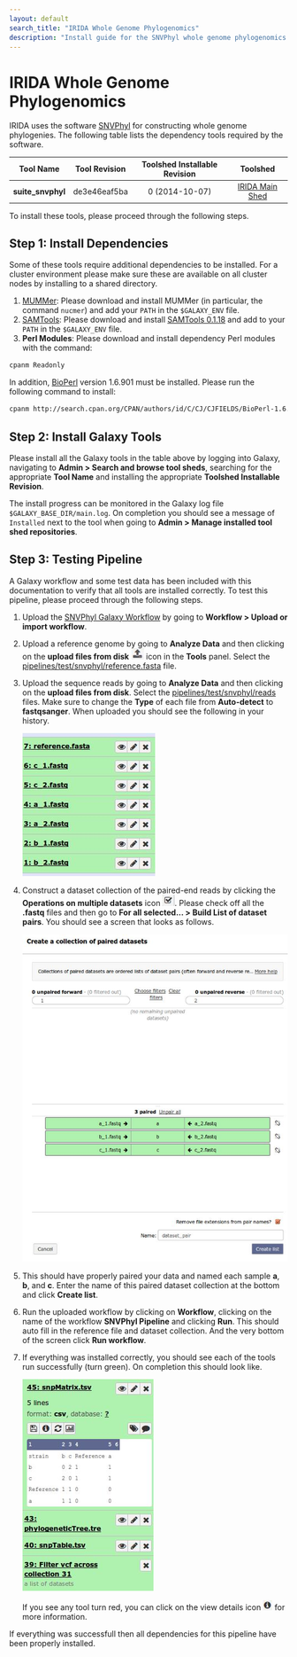 ```yaml
---
layout: default
search_title: "IRIDA Whole Genome Phylogenomics"
description: "Install guide for the SNVPhyl whole genome phylogenomics pipeline."
---
```


IRIDA Whole Genome Phylogenomics
================================

IRIDA uses the software [SNVPhyl][] for constructing whole genome phylogenies.  The following table lists the dependency tools required by the software.

| Tool Name            | Tool Revision | Toolshed Installable Revision | Toolshed             |
|:--------------------:|:-------------:|:-----------------------------:|:--------------------:|
| **suite_snvphyl**    | de3e46eaf5ba  | 0 (2014-10-07)                | [IRIDA Main Shed][]  |

To install these tools, please proceed through the following steps.

## Step 1: Install Dependencies

Some of these tools require additional dependencies to be installed.  For a cluster environment please make sure these are available on all cluster nodes by installing to a shared directory.

1. [MUMMer][]:  Please download and install MUMMer (in particular, the command `nucmer`) and add your `PATH` in the `$GALAXY_ENV` file.
2. [SAMTools][]: Please download and install [SAMTools 0.1.18][] and add to your `PATH` in the `$GALAXY_ENV` file.
3. **Perl Modules**:  Please download and install dependency Perl modules with the command:

```bash
cpanm Readonly
```

In addition, [BioPerl][] version 1.6.901 must be installed.  Please run the following command to install:

```bash
cpanm http://search.cpan.org/CPAN/authors/id/C/CJ/CJFIELDS/BioPerl-1.6.901.tar.gz
```

## Step 2: Install Galaxy Tools

Please install all the Galaxy tools in the table above by logging into Galaxy, navigating to **Admin > Search and browse tool sheds**, searching for the appropriate **Tool Name** and installing the appropriate **Toolshed Installable Revision**.

The install progress can be monitored in the Galaxy log file `$GALAXY_BASE_DIR/main.log`.  On completion you should see a message of `Installed` next to the tool when going to **Admin > Manage installed tool shed repositories**.

## Step 3: Testing Pipeline

A Galaxy workflow and some test data has been included with this documentation to verify that all tools are installed correctly.  To test this pipeline, please proceed through the following steps.

1. Upload the [SNVPhyl Galaxy Workflow][] by going to **Workflow > Upload or import workflow**.
2. Upload a reference genome by going to **Analyze Data** and then clicking on the **upload files from disk** ![upload-icon][] icon in the **Tools** panel.  Select the [pipelines/test/snvphyl/reference.fasta][] file.
3. Upload the sequence reads by going to **Analyze Data** and then clicking on the **upload files from disk**.  Select the [pipelines/test/snvphyl/reads][] files.  Make sure to change the **Type** of each file from **Auto-detect** to **fastqsanger**.  When uploaded you should see the following in your history.

    ![upload-history][]

4. Construct a dataset collection of the paired-end reads by clicking the **Operations on multiple datasets** icon ![datasets-icon][].  Please check off all the **.fastq** files and then go to **For all selected... > Build List of dataset pairs**.  You should see a screen that looks as follows.

    ![dataset-pair-screen][]

5. This should have properly paired your data and named each sample **a**, **b**, and **c**.  Enter the name of this paired dataset collection at the bottom and click **Create list**.
6. Run the uploaded workflow by clicking on **Workflow**, clicking on the name of the workflow **SNVPhyl Pipeline** and clicking **Run**.  This should auto fill in the reference file and dataset collection.  And the very bottom of the screen click **Run workflow**.
7. If everything was installed correctly, you should see each of the tools run successfully (turn green).  On completion this should look like.

    ![workflow-success][]

    If you see any tool turn red, you can click on the view details icon ![view-details-icon][] for more information.

If everything was successfull then all dependencies for this pipeline have been properly installed.

[SNVPhyl]: https://irida.corefacility.ca/gitlab/analysis-pipelines/snvphyl-galaxy/tree/development
[Galaxy Main Shed]: http://toolshed.g2.bx.psu.edu/
[IRIDA Main Shed]: https://irida.corefacility.ca/galaxy-shed
[MUMMer]: http://mummer.sourceforge.net/
[SAMTools]: http://www.htslib.org/
[SAMTools 0.1.18]: http://downloads.sourceforge.net/project/samtools/samtools/0.1.18/samtools-0.1.18.tar.bz2
[BioPerl]: http://www.bioperl.org/wiki/Main_Page
[SNVPhyl Galaxy Workflow]: ../test/snvphyl/snvphyl_workflow.ga
[upload-icon]: ../test/snvphyl/images/upload-icon.jpg
[pipelines/test/snvphyl/reference.fasta]: ../test/snvphyl/reference.fasta
[pipelines/test/snvphyl/reads]: ../test/snvphyl/reads
[upload-history]: ../test/snvphyl/images/upload-history.jpg
[datasets-icon]: ../test/snvphyl/images/datasets-icon.jpg
[dataset-pair-screen]: ../test/snvphyl/images/dataset-pair-screen.jpg
[workflow-success]: ../test/snvphyl/images/workflow-success.jpg
[view-details-icon]: ../test/snvphyl/images/view-details-icon.jpg
